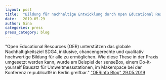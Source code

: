 ```yaml
---
layout: post
title:  "Bildung für nachhaltige Entwicklung durch Open Educational Resources: Die senseBox"
date:   2019-05-29 
author: Gina
categories: press
press_category: blog
---
```

"Open Educational Resources (OER) unterstützen das globale Nachhaltigkeitsziel SDG4, inklusive, chancengerechte und qualitativ hochwertige Bildung für alle zu ermöglichen. Wie diese These in der Praxis umgesetzt werden kann, wurde am Beispiel der senseBox, einem Do-it-yourself Bausatz für Umweltmessstationen, im Makerspace bei der Konferenz re:publica19 in Berlin greifbar." 
<a href="https://open-educational-resources.de/bildung-fuer-nachhaltige-entwicklung-durch-open-educational-resources-die-sensebox/" target="_blank">"OERinfo Blog" 29.05.2019</a>
